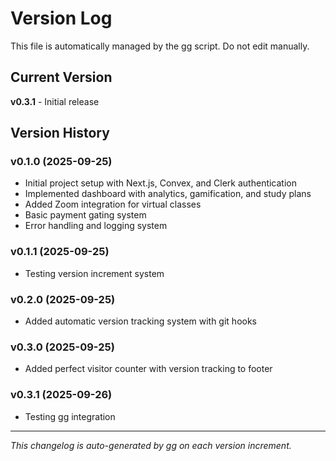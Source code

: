 # Version Log

This file is automatically managed by the gg script. Do not edit manually.

## Current Version

**v0.3.1** - Initial release

## Version History

### v0.1.0 (2025-09-25)

- Initial project setup with Next.js, Convex, and Clerk authentication
- Implemented dashboard with analytics, gamification, and study plans
- Added Zoom integration for virtual classes
- Basic payment gating system
- Error handling and logging system

### v0.1.1 (2025-09-25)

- Testing version increment system

### v0.2.0 (2025-09-25)

- Added automatic version tracking system with git hooks

### v0.3.0 (2025-09-25)

- Added perfect visitor counter with version tracking to footer

### v0.3.1 (2025-09-26)

- Testing gg integration

---

*This changelog is auto-generated by gg on each version increment.*
